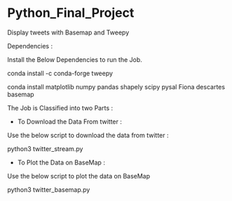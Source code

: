 # Python_Final_Project
Display tweets with Basemap and Tweepy

Dependencies :

Install the Below Dependencies to run the Job.

conda install -c conda-forge tweepy

conda install matplotlib numpy pandas shapely scipy pysal Fiona descartes basemap

The Job is Classified into two Parts :



- To Download the Data From twitter :

Use the below script to download the data from twitter :

python3 twitter_stream.py



- To Plot the Data on BaseMap :

Use the below script to plot the data on BaseMap

python3 twitter_basemap.py

